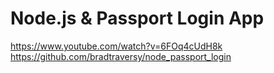 # Node.js & Passport Login App

https://www.youtube.com/watch?v=6FOq4cUdH8k
https://github.com/bradtraversy/node_passport_login
